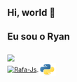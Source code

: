 ## Hi, world 👋
## Eu sou o Ryan
##
<div>
   <a href="https://github.com/ryallmeida">
      <img height="180em" src="https://github-readme-stats.vercel.app/api?username=ryallmeida&show_icons=true&theme=dracula&include_all_commits=true>
##
<div style="display: inline_block"><br>
   <img align="center" alt="Rafa-Js" height="30" width="40" src="https://cdn.jsdelivr.net/gh/devicons/devicon@latest/icons/r/r-original.svg" />
    <img align="center" alt="Rafa-Python" height="30" width="40" src="https://raw.githubusercontent.com/devicons/devicon/master/icons/python/python-original.svg">
</div>


<!--
**ryallmeida/ryallmeida** is a ✨ _special_ ✨ repository because its `README.md` (this file) appears on your GitHub profile.

Here are some ideas to get you started:

- 🔭 Hoje trabalho realizando atividade de pesquisa
- 🌱 Estudo Ciência Política
- 😄 Pronouns: Ele/dele
- ⚡ Fun fact: Descubra
-->
